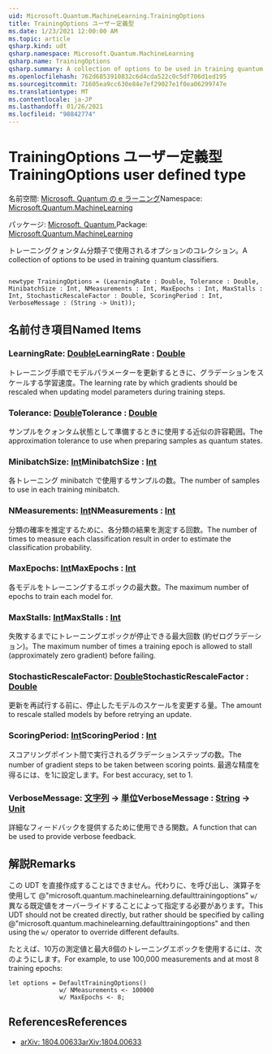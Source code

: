 ```yaml
---
uid: Microsoft.Quantum.MachineLearning.TrainingOptions
title: TrainingOptions ユーザー定義型
ms.date: 1/23/2021 12:00:00 AM
ms.topic: article
qsharp.kind: udt
qsharp.namespace: Microsoft.Quantum.MachineLearning
qsharp.name: TrainingOptions
qsharp.summary: A collection of options to be used in training quantum classifiers.
ms.openlocfilehash: 762d6853910832c6d4cda522c0c5df706d1ed195
ms.sourcegitcommit: 71605ea9cc630e84e7ef29027e1f0ea06299747e
ms.translationtype: MT
ms.contentlocale: ja-JP
ms.lasthandoff: 01/26/2021
ms.locfileid: "98842774"
---
```

# <a name="trainingoptions-user-defined-type"></a><span data-ttu-id="dfebe-102">TrainingOptions ユーザー定義型</span><span class="sxs-lookup"><span data-stu-id="dfebe-102">TrainingOptions user defined type</span></span>

<span data-ttu-id="dfebe-103">名前空間: [Microsoft. Quantum の e ラーニング](xref:Microsoft.Quantum.MachineLearning)</span><span class="sxs-lookup"><span data-stu-id="dfebe-103">Namespace: [Microsoft.Quantum.MachineLearning](xref:Microsoft.Quantum.MachineLearning)</span></span>

<span data-ttu-id="dfebe-104">パッケージ: [Microsoft. Quantum.](https://nuget.org/packages/Microsoft.Quantum.MachineLearning)</span><span class="sxs-lookup"><span data-stu-id="dfebe-104">Package: [Microsoft.Quantum.MachineLearning](https://nuget.org/packages/Microsoft.Quantum.MachineLearning)</span></span>


<span data-ttu-id="dfebe-105">トレーニングクォンタム分類子で使用されるオプションのコレクション。</span><span class="sxs-lookup"><span data-stu-id="dfebe-105">A collection of options to be used in training quantum classifiers.</span></span>

```qsharp

newtype TrainingOptions = (LearningRate : Double, Tolerance : Double, MinibatchSize : Int, NMeasurements : Int, MaxEpochs : Int, MaxStalls : Int, StochasticRescaleFactor : Double, ScoringPeriod : Int, VerboseMessage : (String -> Unit));
```



## <a name="named-items"></a><span data-ttu-id="dfebe-106">名前付き項目</span><span class="sxs-lookup"><span data-stu-id="dfebe-106">Named Items</span></span>

### <a name="learningrate--double"></a><span data-ttu-id="dfebe-107">LearningRate: [Double](xref:microsoft.quantum.lang-ref.double)</span><span class="sxs-lookup"><span data-stu-id="dfebe-107">LearningRate : [Double](xref:microsoft.quantum.lang-ref.double)</span></span>

<span data-ttu-id="dfebe-108">トレーニング手順でモデルパラメーターを更新するときに、グラデーションをスケールする学習速度。</span><span class="sxs-lookup"><span data-stu-id="dfebe-108">The learning rate by which gradients should be rescaled when updating model parameters during training steps.</span></span>
### <a name="tolerance--double"></a><span data-ttu-id="dfebe-109">Tolerance: [Double](xref:microsoft.quantum.lang-ref.double)</span><span class="sxs-lookup"><span data-stu-id="dfebe-109">Tolerance : [Double](xref:microsoft.quantum.lang-ref.double)</span></span>

<span data-ttu-id="dfebe-110">サンプルをクォンタム状態として準備するときに使用する近似の許容範囲。</span><span class="sxs-lookup"><span data-stu-id="dfebe-110">The approximation tolerance to use when preparing samples as quantum states.</span></span>
### <a name="minibatchsize--int"></a><span data-ttu-id="dfebe-111">MinibatchSize: [Int](xref:microsoft.quantum.lang-ref.int)</span><span class="sxs-lookup"><span data-stu-id="dfebe-111">MinibatchSize : [Int](xref:microsoft.quantum.lang-ref.int)</span></span>

<span data-ttu-id="dfebe-112">各トレーニング minibatch で使用するサンプルの数。</span><span class="sxs-lookup"><span data-stu-id="dfebe-112">The number of samples to use in each training minibatch.</span></span>
### <a name="nmeasurements--int"></a><span data-ttu-id="dfebe-113">NMeasurements: [Int](xref:microsoft.quantum.lang-ref.int)</span><span class="sxs-lookup"><span data-stu-id="dfebe-113">NMeasurements : [Int](xref:microsoft.quantum.lang-ref.int)</span></span>

<span data-ttu-id="dfebe-114">分類の確率を推定するために、各分類の結果を測定する回数。</span><span class="sxs-lookup"><span data-stu-id="dfebe-114">The number of times to measure each classification result in order to estimate the classification probability.</span></span>
### <a name="maxepochs--int"></a><span data-ttu-id="dfebe-115">MaxEpochs: [Int](xref:microsoft.quantum.lang-ref.int)</span><span class="sxs-lookup"><span data-stu-id="dfebe-115">MaxEpochs : [Int](xref:microsoft.quantum.lang-ref.int)</span></span>

<span data-ttu-id="dfebe-116">各モデルをトレーニングするエポックの最大数。</span><span class="sxs-lookup"><span data-stu-id="dfebe-116">The maximum number of epochs to train each model for.</span></span>
### <a name="maxstalls--int"></a><span data-ttu-id="dfebe-117">MaxStalls: [Int](xref:microsoft.quantum.lang-ref.int)</span><span class="sxs-lookup"><span data-stu-id="dfebe-117">MaxStalls : [Int](xref:microsoft.quantum.lang-ref.int)</span></span>

<span data-ttu-id="dfebe-118">失敗するまでにトレーニングエポックが停止できる最大回数 (約ゼログラデーション)。</span><span class="sxs-lookup"><span data-stu-id="dfebe-118">The maximum number of times a training epoch is allowed to stall (approximately zero gradient) before failing.</span></span>
### <a name="stochasticrescalefactor--double"></a><span data-ttu-id="dfebe-119">StochasticRescaleFactor: [Double](xref:microsoft.quantum.lang-ref.double)</span><span class="sxs-lookup"><span data-stu-id="dfebe-119">StochasticRescaleFactor : [Double](xref:microsoft.quantum.lang-ref.double)</span></span>

<span data-ttu-id="dfebe-120">更新を再試行する前に、停止したモデルのスケールを変更する量。</span><span class="sxs-lookup"><span data-stu-id="dfebe-120">The amount to rescale stalled models by before retrying an update.</span></span>
### <a name="scoringperiod--int"></a><span data-ttu-id="dfebe-121">ScoringPeriod: [Int](xref:microsoft.quantum.lang-ref.int)</span><span class="sxs-lookup"><span data-stu-id="dfebe-121">ScoringPeriod : [Int](xref:microsoft.quantum.lang-ref.int)</span></span>

<span data-ttu-id="dfebe-122">スコアリングポイント間で実行されるグラデーションステップの数。</span><span class="sxs-lookup"><span data-stu-id="dfebe-122">The number of gradient steps to be taken between scoring points.</span></span>
<span data-ttu-id="dfebe-123">最適な精度を得るには、を1に設定します。</span><span class="sxs-lookup"><span data-stu-id="dfebe-123">For best accuracy, set to 1.</span></span>
### <a name="verbosemessage--string---unit"></a><span data-ttu-id="dfebe-124">VerboseMessage: [文字列](xref:microsoft.quantum.lang-ref.string) -> [単位](xref:microsoft.quantum.lang-ref.unit)</span><span class="sxs-lookup"><span data-stu-id="dfebe-124">VerboseMessage : [String](xref:microsoft.quantum.lang-ref.string) -> [Unit](xref:microsoft.quantum.lang-ref.unit)</span></span>

<span data-ttu-id="dfebe-125">詳細なフィードバックを提供するために使用できる関数。</span><span class="sxs-lookup"><span data-stu-id="dfebe-125">A function that can be used to provide verbose feedback.</span></span>

## <a name="remarks"></a><span data-ttu-id="dfebe-126">解説</span><span class="sxs-lookup"><span data-stu-id="dfebe-126">Remarks</span></span>

<span data-ttu-id="dfebe-127">この UDT を直接作成することはできません。代わりに、を呼び出し、演算子を使用して @"microsoft.quantum.machinelearning.defaulttrainingoptions" `w/` 異なる既定値をオーバーライドすることによって指定する必要があります。</span><span class="sxs-lookup"><span data-stu-id="dfebe-127">This UDT should not be created directly, but rather should be specified by calling @"microsoft.quantum.machinelearning.defaulttrainingoptions" and then using the `w/` operator to override different defaults.</span></span>

<span data-ttu-id="dfebe-128">たとえば、10万の測定値と最大8個のトレーニングエポックを使用するには、次のようにします。</span><span class="sxs-lookup"><span data-stu-id="dfebe-128">For example, to use 100,000 measurements and at most 8 training epochs:</span></span>

```qsharp
let options = DefaultTrainingOptions()
              w/ NMeasurements <- 100000
              w/ MaxEpochs <- 8;
```

## <a name="references"></a><span data-ttu-id="dfebe-129">References</span><span class="sxs-lookup"><span data-stu-id="dfebe-129">References</span></span>

- [<span data-ttu-id="dfebe-130">arXiv: 1804.00633</span><span class="sxs-lookup"><span data-stu-id="dfebe-130">arXiv:1804.00633</span></span>](https://arxiv.org/abs/1804.00633)